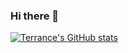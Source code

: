 ### Hi there 👋

<!--
**Roytsai27/Roytsai27** is a ✨ _special_ ✨ repository because its `README.md` (this file) appears on your GitHub profile.

Here are some ideas to get you started:

- 🔭 I’m currently working on ...
- 🌱 I’m currently learning ...
- 👯 I’m looking to collaborate on ...
- 🤔 I’m looking for help with ...
- 💬 Ask me about ...
- 📫 How to reach me: ...
- 😄 Pronouns: ...
- ⚡ Fun fact: ...
-->
[![Terrance's GitHub stats](https://github-readme-stats-sigma-five.vercel.app/api?username=Roytsai27&show_icons=true&theme=tokyonight)](https://github.com/yhterrance/github-readme-stats)
<!-- [![Top Langs](https://github-readme-stats.vercel.app/api/top-langs/?username=Roytsai27&theme=tokyonight)](https://github.com/anuraghazra/github-readme-stats) -->
